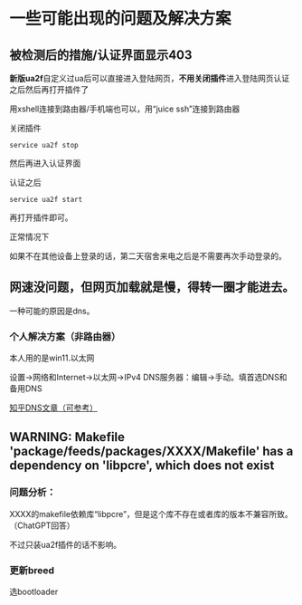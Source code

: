 # 一些可能出现的问题及解决方案

## 被检测后的措施/认证界面显示403



**新版ua2f**自定义过ua后可以直接进入登陆网页，**不用关闭插件**进入登陆网页认证之后然后再打开插件了



用xshell连接到路由器/手机端也可以，用“juice ssh”连接到路由器

关闭插件

```
service ua2f stop
```

然后再进入认证界面

认证之后

```
service ua2f start
```

再打开插件即可。

正常情况下

如果不在其他设备上登录的话，第二天宿舍来电之后是不需要再次手动登录的。



## 网速没问题，但网页加载就是慢，得转一圈才能进去。

一种可能的原因是dns。

### 个人解决方案（非路由器）

本人用的是win11.以太网

设置→网络和Internet→以太网→IPv4 DNS服务器：编辑→手动。填首选DNS和备用DNS

[知乎DNS文章（可参考）](https://zhuanlan.zhihu.com/p/428555366)



## WARNING: Makefile 'package/feeds/packages/XXXX/Makefile' has a dependency on 'libpcre', which does not exist

### 问题分析：

XXXX的makefile依赖库“libpcre”，但是这个库不存在或者库的版本不兼容所致。（ChatGPT回答）

不过只装ua2f插件的话不影响。



### 更新breed

选bootloader
